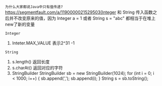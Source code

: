```为什么大家都说Java中只有值传递?``` 
https://segmentfault.com/a/1190000021529503(Integer 和 String 传入函数之后并不改变原来的值，因为 Integer a = 1 或者 String s = "abc" 都相当于在堆上new了新的变量

```Integer```
1. Inteter.MAX_VALUE 表示2^31 -1


```String```
1. s.length() 返回长度
2. s.charAt() 返回对应的字符
3. StringBuilder
  StringBuilder sb = new StringBuilder(1024);
  for (int i = 0; i < 1000; i++) {
      sb.append(',');
      sb.append(i);
  }
  String s = sb.toString();

